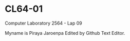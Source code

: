 # CL64-01
Computer Laboratory 2564 - Lap 09

Myname is Piraya Jaroenpa
Edited by Github Text Editor.
